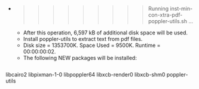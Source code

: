* >>>>>>>>> Running inst-min-con-xtra-pdf-poppler-utils.sh ...
  * After this operation, 6,597 kB of additional disk space will be used.
  * Install poppler-utils to extract text from pdf files.
  * Disk size = 1353700K. Space Used = 9500K. Runtime = 00:00:00:02.
  * The following NEW packages will be installed:
  ```bash
libcairo2 libpixman-1-0 libpoppler64 libxcb-render0 libxcb-shm0
poppler-utils
  ```
